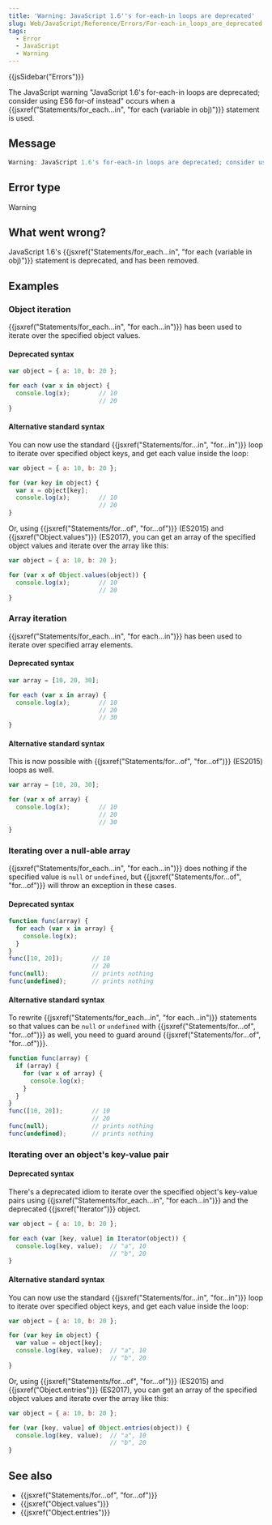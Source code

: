 ```yaml
---
title: 'Warning: JavaScript 1.6''s for-each-in loops are deprecated'
slug: Web/JavaScript/Reference/Errors/For-each-in_loops_are_deprecated
tags:
  - Error
  - JavaScript
  - Warning
---
```

{{jsSidebar("Errors")}}

The JavaScript warning "JavaScript 1.6's for-each-in loops are deprecated; consider
using ES6 for-of instead" occurs when a {{jsxref("Statements/for_each...in", "for each
  (variable in obj)")}} statement is used.

## Message

```js
Warning: JavaScript 1.6's for-each-in loops are deprecated; consider using ES6 for-of instead
```

## Error type

Warning

## What went wrong?

JavaScript 1.6's {{jsxref("Statements/for_each...in", "for each (variable in obj)")}}
statement is deprecated, and has been removed.

## Examples

### Object iteration

{{jsxref("Statements/for_each...in", "for each...in")}} has been used to iterate over
the specified object values.

#### Deprecated syntax

```js example-bad
var object = { a: 10, b: 20 };

for each (var x in object) {
  console.log(x);        // 10
                         // 20
}
```

#### Alternative standard syntax

You can now use the standard {{jsxref("Statements/for...in", "for...in")}} loop to
iterate over specified object keys, and get each value inside the loop:

```js example-good
var object = { a: 10, b: 20 };

for (var key in object) {
  var x = object[key];
  console.log(x);        // 10
                         // 20
}
```

Or, using {{jsxref("Statements/for...of", "for...of")}} (ES2015) and
{{jsxref("Object.values")}} (ES2017), you can get an array of the specified object
values and iterate over the array like this:

```js example-good
var object = { a: 10, b: 20 };

for (var x of Object.values(object)) {
  console.log(x);        // 10
                         // 20
}
```

### Array iteration

{{jsxref("Statements/for_each...in", "for each...in")}} has been used to iterate over
specified array elements.

#### Deprecated syntax

```js example-bad
var array = [10, 20, 30];

for each (var x in array) {
  console.log(x);        // 10
                         // 20
                         // 30
}
```

#### Alternative standard syntax

This is now possible with {{jsxref("Statements/for...of", "for...of")}} (ES2015) loops
as well.

```js example-good
var array = [10, 20, 30];

for (var x of array) {
  console.log(x);        // 10
                         // 20
                         // 30
}
```

### Iterating over a null-able array

{{jsxref("Statements/for_each...in", "for each...in")}} does nothing if the specified
value is `null` or `undefined`, but
{{jsxref("Statements/for...of", "for...of")}} will throw an exception in these cases.

#### Deprecated syntax

```js example-bad
function func(array) {
  for each (var x in array) {
    console.log(x);
  }
}
func([10, 20]);        // 10
                       // 20
func(null);            // prints nothing
func(undefined);       // prints nothing
```

#### Alternative standard syntax

To rewrite {{jsxref("Statements/for_each...in", "for each...in")}} statements so that
values can be `null` or `undefined` with
{{jsxref("Statements/for...of", "for...of")}} as well, you need to guard around
{{jsxref("Statements/for...of", "for...of")}}.

```js example-good
function func(array) {
  if (array) {
    for (var x of array) {
      console.log(x);
    }
  }
}
func([10, 20]);        // 10
                       // 20
func(null);            // prints nothing
func(undefined);       // prints nothing
```

### Iterating over an object's key-value pair

#### Deprecated syntax

There's a deprecated idiom to iterate over the specified object's key-value pairs using
{{jsxref("Statements/for_each...in", "for each...in")}} and the deprecated
{{jsxref("Iterator")}} object.

```js example-bad
var object = { a: 10, b: 20 };

for each (var [key, value] in Iterator(object)) {
  console.log(key, value);  // "a", 10
                            // "b", 20
}
```

#### Alternative standard syntax

You can now use the standard {{jsxref("Statements/for...in", "for...in")}} loop to
iterate over specified object keys, and get each value inside the loop:

```js example-good
var object = { a: 10, b: 20 };

for (var key in object) {
  var value = object[key];
  console.log(key, value);  // "a", 10
                            // "b", 20
}
```

Or, using {{jsxref("Statements/for...of", "for...of")}} (ES2015) and
{{jsxref("Object.entries")}} (ES2017), you can get an array of the specified object
values and iterate over the array like this:

```js example-good
var object = { a: 10, b: 20 };

for (var [key, value] of Object.entries(object)) {
  console.log(key, value);  // "a", 10
                            // "b", 20
}
```

## See also

- {{jsxref("Statements/for...of", "for...of")}}
- {{jsxref("Object.values")}}
- {{jsxref("Object.entries")}}
